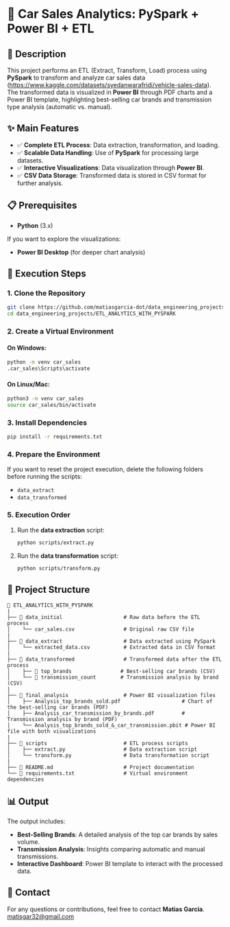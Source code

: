 # 🚗 Car Sales Analytics: PySpark + Power BI + ETL

## 📖 Description
This project performs an ETL (Extract, Transform, Load) process using **PySpark** to transform and analyze car sales data (https://www.kaggle.com/datasets/syedanwarafridi/vehicle-sales-data). The transformed data is visualized in **Power BI** through PDF charts and a Power BI template, highlighting best-selling car brands and transmission type analysis (automatic vs. manual).

## ✨ Main Features

- ✅ **Complete ETL Process**: Data extraction, transformation, and loading.
- ✅ **Scalable Data Handling**: Use of **PySpark** for processing large datasets.
- ✅ **Interactive Visualizations**: Data visualization through **Power BI**.
- ✅ **CSV Data Storage**: Transformed data is stored in CSV format for further analysis.

## 📋 Prerequisites

- **Python** (3.x)

If you want to explore the visualizations:
- **Power BI Desktop** (for deeper chart analysis)

## 🚀 Execution Steps

### 1. Clone the Repository

```bash
git clone https://github.com/matiasgarcia-dot/data_engineering_projects.git
cd data_engineering_projects/ETL_ANALYTICS_WITH_PYSPARK
```

### 2. Create a Virtual Environment

#### On **Windows**:
```bash
python -m venv car_sales
.car_sales\Scripts\activate
```

#### On **Linux/Mac**:
```bash
python3 -m venv car_sales
source car_sales/bin/activate
```

### 3. Install Dependencies

```bash
pip install -r requirements.txt
```

### 4. Prepare the Environment

If you want to reset the project execution, delete the following folders before running the scripts:

- `data_extract`
- `data_transformed`

### 5. Execution Order

1. Run the **data extraction** script:
   ```bash
   python scripts/extract.py
   ```

2. Run the **data transformation** script:
   ```bash
   python scripts/transform.py
   ```

## 📂 Project Structure

```
📂 ETL_ANALYTICS_WITH_PYSPARK
|
├── 📂 data_initial                    # Raw data before the ETL process
│    └── car_sales.csv                # Original raw CSV file
|
├── 📂 data_extract                    # Data extracted using PySpark
│    └── extracted_data.csv           # Extracted data in CSV format
|
├── 📂 data_transformed                # Transformed data after the ETL process
│    ├── 📂 top_brands                # Best-selling car brands (CSV)
│    └── 📂 transmission_count        # Transmission analysis by brand (CSV)
|
├── 📂 final_analysis                  # Power BI visualization files
│    ├── Analysis_top_brands_sold.pdf                    # Chart of the best-selling car brands (PDF)
│    ├── Analysis_car_transmission_by_brands.pdf         # Transmission analysis by brand (PDF)
│    └── Analysis_top_brands_sold_&_car_transmission.pbit # Power BI file with both visualizations
|
├── 📂 scripts                         # ETL process scripts
│    ├── extract.py                   # Data extraction script
│    └── transform.py                 # Data transformation script
|
├── 📄 README.md                       # Project documentation
└── 📄 requirements.txt                # Virtual environment dependencies
```

## 📊 Output

The output includes:

- **Best-Selling Brands**: A detailed analysis of the top car brands by sales volume.
- **Transmission Analysis**: Insights comparing automatic and manual transmissions.
- **Interactive Dashboard**: Power BI template to interact with the processed data.


## 📧 Contact
For any questions or contributions, feel free to contact **Matias Garcia**.
matisgar32@gmail.com





